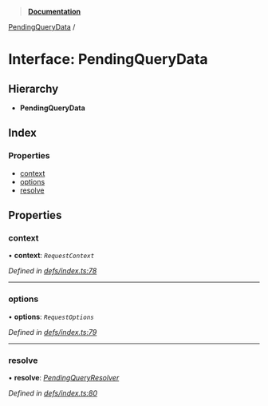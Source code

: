 > **[Documentation](../README.md)**

[PendingQueryData](pendingquerydata.md) /

# Interface: PendingQueryData

## Hierarchy

* **PendingQueryData**

## Index

### Properties

* [context](pendingquerydata.md#context)
* [options](pendingquerydata.md#options)
* [resolve](pendingquerydata.md#resolve)

## Properties

###  context

• **context**: *`RequestContext`*

*Defined in [defs/index.ts:78](https://github.com/badbatch/graphql-box/blob/43ddea2/packages/client/src/defs/index.ts#L78)*

___

###  options

• **options**: *`RequestOptions`*

*Defined in [defs/index.ts:79](https://github.com/badbatch/graphql-box/blob/43ddea2/packages/client/src/defs/index.ts#L79)*

___

###  resolve

• **resolve**: *[PendingQueryResolver](../README.md#pendingqueryresolver)*

*Defined in [defs/index.ts:80](https://github.com/badbatch/graphql-box/blob/43ddea2/packages/client/src/defs/index.ts#L80)*